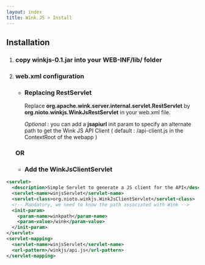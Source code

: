 ```yaml
---
layout: index
title: Wink.JS > Install
---
```


## Installation

1. ### copy winkjs-0.1.jar into your WEB-INF/lib/ folder

2. ### web.xml configuration
	* ### Replacing RestServlet

		Replace **org.apache.wink.server.internal.servlet.RestServlet** by **org.nioto.winkjs.WinkJsRestServlet** in your web.xml file.

		_Optional_ : you can add a **jsapiurl** init param to specify an alternate path to get the Wink JS API Client ( default : /api-client.js in the ContextRoot of the webapp )
	### OR
	* ### Add the WinkJsClientServlet
```xml
<servlet>  
  <description>Simple Servlet to generate a JS client for the API</description>
  <servlet-name>winjsServlet</servlet-name>
  <servlet-class>org.nioto.winkjs.WinkJsClientServlet</servlet-class>
  <!-- Mandatory, we need to know the path associated with Wink -->
  <init-param>
    <param-name>winkpath</param-name>
    <param-value>/wink</param-value>
  </init-param>
</servlet>
<servlet-mapping>
  <servlet-name>winjsServlet</servlet-name>
  <url-pattern>/winkjs/api.js</url-pattern>
</servlet-mapping> 
```

